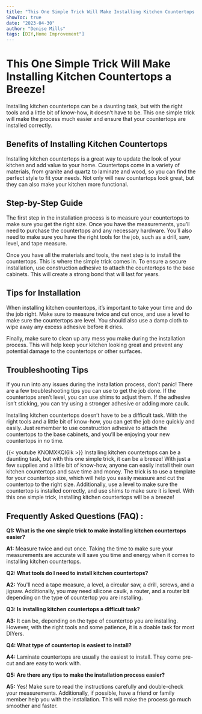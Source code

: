 ```yaml
---
title: "This One Simple Trick Will Make Installing Kitchen Countertops a Breeze!"
ShowToc: true 
date: "2023-04-30"
author: "Denise Mills" 
tags: [DIY,Home Improvement"]
---
```

# This One Simple Trick Will Make Installing Kitchen Countertops a Breeze!

Installing kitchen countertops can be a daunting task, but with the right tools and a little bit of know-how, it doesn’t have to be. This one simple trick will make the process much easier and ensure that your countertops are installed correctly.

## Benefits of Installing Kitchen Countertops

Installing kitchen countertops is a great way to update the look of your kitchen and add value to your home. Countertops come in a variety of materials, from granite and quartz to laminate and wood, so you can find the perfect style to fit your needs. Not only will new countertops look great, but they can also make your kitchen more functional.

## Step-by-Step Guide

The first step in the installation process is to measure your countertops to make sure you get the right size. Once you have the measurements, you’ll need to purchase the countertops and any necessary hardware. You’ll also need to make sure you have the right tools for the job, such as a drill, saw, level, and tape measure.

Once you have all the materials and tools, the next step is to install the countertops. This is where the simple trick comes in. To ensure a secure installation, use construction adhesive to attach the countertops to the base cabinets. This will create a strong bond that will last for years.

## Tips for Installation

When installing kitchen countertops, it’s important to take your time and do the job right. Make sure to measure twice and cut once, and use a level to make sure the countertops are level. You should also use a damp cloth to wipe away any excess adhesive before it dries.

Finally, make sure to clean up any mess you make during the installation process. This will help keep your kitchen looking great and prevent any potential damage to the countertops or other surfaces.

## Troubleshooting Tips

If you run into any issues during the installation process, don’t panic! There are a few troubleshooting tips you can use to get the job done. If the countertops aren’t level, you can use shims to adjust them. If the adhesive isn’t sticking, you can try using a stronger adhesive or adding more caulk.

Installing kitchen countertops doesn’t have to be a difficult task. With the right tools and a little bit of know-how, you can get the job done quickly and easily. Just remember to use construction adhesive to attach the countertops to the base cabinets, and you’ll be enjoying your new countertops in no time.

{{< youtube KNOMXKQI6lk >}} 
Installing kitchen countertops can be a daunting task, but with this one simple trick, it can be a breeze! With just a few supplies and a little bit of know-how, anyone can easily install their own kitchen countertops and save time and money. The trick is to use a template for your countertop size, which will help you easily measure and cut the countertop to the right size. Additionally, use a level to make sure the countertop is installed correctly, and use shims to make sure it is level. With this one simple trick, installing kitchen countertops will be a breeze!

## Frequently Asked Questions (FAQ) :
**Q1: What is the one simple trick to make installing kitchen countertops easier?**

**A1:** Measure twice and cut once. Taking the time to make sure your measurements are accurate will save you time and energy when it comes to installing kitchen countertops.

**Q2: What tools do I need to install kitchen countertops?**

**A2:** You'll need a tape measure, a level, a circular saw, a drill, screws, and a jigsaw. Additionally, you may need silicone caulk, a router, and a router bit depending on the type of countertop you are installing.

**Q3: Is installing kitchen countertops a difficult task?**

**A3:** It can be, depending on the type of countertop you are installing. However, with the right tools and some patience, it is a doable task for most DIYers.

**Q4: What type of countertop is easiest to install?**

**A4:** Laminate countertops are usually the easiest to install. They come pre-cut and are easy to work with.

**Q5: Are there any tips to make the installation process easier?**

**A5:** Yes! Make sure to read the instructions carefully and double-check your measurements. Additionally, if possible, have a friend or family member help you with the installation. This will make the process go much smoother and faster.





